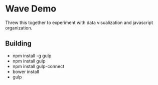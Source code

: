 # Wave Demo

Threw this together to experiment with data visualization and javascript organization.

## Building
* npm install -g gulp
* npm install gulp
* npm install gulp-connect
* bower install
* gulp
